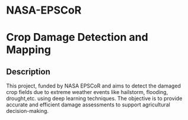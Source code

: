 # NASA-EPSCoR
# Crop Damage Detection and Mapping

## Description
This project, funded by NASA EPSCoR and aims to detect the damaged crop fields due to extreme weather events like hailstorm, flooding, drought,etc. using deep learning techniques. The objective is to provide accurate and efficient damage assessments to support agricultural decision-making.
